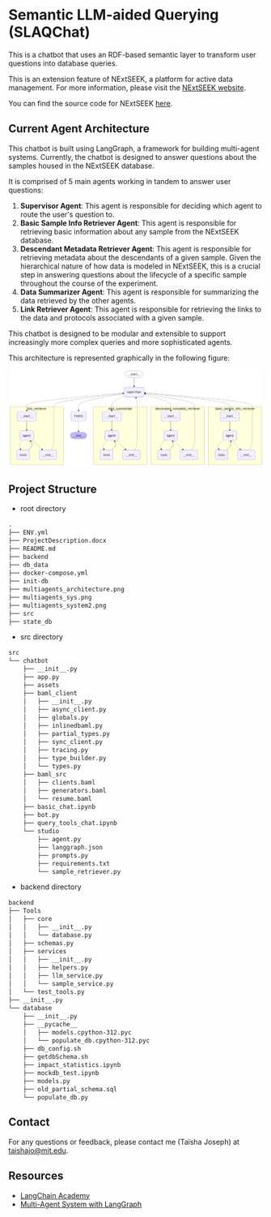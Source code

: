 # Semantic LLM-aided Querying (SLAQChat)

This is a chatbot that uses an RDF-based semantic layer to transform user questions into database queries.

This is an extension feature of NExtSEEK, a platform for active data management. For more information, please visit the [NExtSEEK website](https://nextseek.mit.edu/).

You can find the source code for NExtSEEK [here](https://github.com/BMCBCC/NExtSEEK). 

## Current Agent Architecture

This chatbot is built using LangGraph, a framework for building multi-agent systems. Currently, the chatbot is designed to answer questions about the samples housed in the NExtSEEK database.

It is comprised of 5 main agents working in tandem to answer user questions:

1) **Supervisor Agent**: This agent is responsible for deciding which agent to route the user's question to.
2) **Basic Sample Info Retriever Agent**: This agent is responsible for retrieving basic information about any sample from the NExtSEEK database.
3) **Descendant Metadata Retriever Agent**: This agent is responsible for retrieving metadata about the descendants of a given sample. Given the hierarchical nature of how data is modeled in NExtSEEK, this is a crucial step in answering questions about the lifecycle of a specific sample throughout the course of the experiment.
4) **Data Summarizer Agent**: This agent is responsible for summarizing the data retrieved by the other agents.
5) **Link Retriever Agent**: This agent is responsible for retrieving the links to the data and protocols associated with a given sample.

This chatbot is designed to be modular and extensible to support increasingly more complex queries and more sophisticated agents.

This architecture is represented graphically in the following figure:

![alt text](multiagents_architecture.png)

## Project Structure

- root directory

```
.
├── ENV.yml
├── ProjectDescription.docx
├── README.md
├── backend
├── db_data
├── docker-compose.yml
├── init-db
├── multiagents_architecture.png
├── multiagents_sys.png
├── multiagents_system2.png
├── src
├── state_db
```

- src directory
```
src
└── chatbot
    ├── __init__.py
    ├── app.py
    ├── assets
    ├── baml_client
    │   ├── __init__.py
    │   ├── async_client.py
    │   ├── globals.py
    │   ├── inlinedbaml.py
    │   ├── partial_types.py
    │   ├── sync_client.py
    │   ├── tracing.py
    │   ├── type_builder.py
    │   └── types.py
    ├── baml_src
    │   ├── clients.baml
    │   ├── generators.baml
    │   └── resume.baml
    ├── basic_chat.ipynb
    ├── bot.py
    ├── query_tools_chat.ipynb
    └── studio
        ├── agent.py
        ├── langgraph.json
        ├── prompts.py
        ├── requirements.txt
        └── sample_retriever.py
```

- backend directory
```
backend
├── Tools
│   ├── core
│   │   ├── __init__.py
│   │   └── database.py
│   ├── schemas.py
│   ├── services
│   │   ├── __init__.py
│   │   ├── helpers.py
│   │   ├── llm_service.py
│   │   └── sample_service.py
│   └── test_tools.py
├── __init__.py
└── database
    ├── __init__.py
    ├── __pycache__
    │   ├── models.cpython-312.pyc
    │   └── populate_db.cpython-312.pyc
    ├── db_config.sh
    ├── getdbSchema.sh
    ├── impact_statistics.ipynb
    ├── mockdb_test.ipynb
    ├── models.py
    ├── old_partial_schema.sql
    └── populate_db.py
```

## Contact

For any questions or feedback, please contact me (Taïsha Joseph) at taishajo@mit.edu.

## Resources

- [LangChain Academy](https://academy.langchain.com/) 
- [Multi-Agent System with LangGraph](https://blog.futuresmart.ai/multi-agent-system-with-langgraph)
